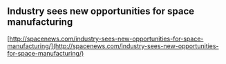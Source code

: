 ## Industry sees new opportunities for space manufacturing
  
  [http://spacenews.com/industry-sees-new-opportunities-for-space-manufacturing/](http://spacenews.com/industry-sees-new-opportunities-for-space-manufacturing/)